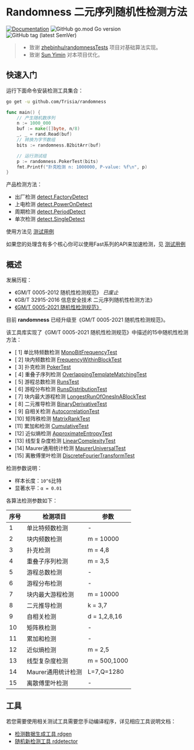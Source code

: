 # Randomness 二元序列随机性检测方法

[![Documentation](https://godoc.org/github.com/Trisia/randomness?status.svg)](https://pkg.go.dev/github.com/Trisia/randomness) ![GitHub go.mod Go version](https://img.shields.io/github/go-mod/go-version/Trisia/randomness) ![GitHub tag (latest SemVer)](https://img.shields.io/github/v/tag/Trisia/randomness)

> - 致谢 [zhebinhu/randomnessTests](https://github.com/zhebinhu/randomnessTests) 项目对基础算法实现。
> - 致谢 [Sun Yimin](https://github.com/emmansun)  对本项目优化。

## 快速入门

运行下面命令安装检测工具集合：

```bash
go get -u github.com/Trisia/randomness
```

```go
func main() {
	// 产生随机数序列
	n := 1000_000
	buf := make([]byte, n/8)
	_, _ = rand.Read(buf)
	// 转换为字节数组
	bits := randomness.B2bitArr(buf)

	// 运行测试组
	p := randomness.PokerTest(bits)
	fmt.Printf("扑克检测 n: 1000000, P-value: %f\n", p)
}
```

产品检测方法：

- 出厂检测 [detect.FactoryDetect](detect/detect.go)
- 上电检测 [detect.PowerOnDetect](detect/detect.go)
- 周期检测 [detect.PeriodDetect](detect/detect.go)
- 单次检测 [detect.SingleDetect](detect/detect.go)

使用方法见 [测试用例](detect/detect_test.go)

如果您的处理含有多个核心你可以使用Fast系列的API来加速检测，见 [测试用例](detect/detect_fast_test.go)

## 概述

发展历程：

- 《GM/T 0005-2012 随机性检测规范》 *已废止*
- 《GB/T 32915-2016 信息安全技术 二元序列随机性检测方法》
- [《GM/T 0005-2021 随机性检测规范》](http://www.gmbz.org.cn/main/viewfile/20220805030323734119.html)

目前 **randomness** 已经升级至《GM/T 0005-2021 随机性检测规范》。

该工具库实现了《GM/T 0005-2021 随机性检测规范》中描述的15中随机性检测方法：

- [ 1] 单比特频数检测      [MonoBitFrequencyTest](./mono_bit_frequency.go)
- [ 2] 块内频数检测        [FrequencyWithinBlockTest](./frequency_within_block.go)
- [ 3] 扑克检测           [PokerTest](./poker.go)
- [ 4] 重叠子序列检测      [OverlappingTemplateMatchingTest](./overlapping.go)
- [ 5] 游程总数检测        [RunsTest](./runs.go)
- [ 6] 游程分布检测        [RunsDistributionTest](./runs_distribution.go)
- [ 7] 块内最大游程检测     [LongestRunOfOnesInABlockTest](./longest_run_of_ones_In_block.go)
- [ 8] 二元推导检测       [BinaryDerivativeTest](./binary_derivative.go)
- [ 9] 自相关检测         [AutocorrelationTest](./autocorrelation.go)
- [10] 矩阵秩检测        [MatrixRankTest](./matrix_rank.go)
- [11] 累加和检测        [CumulativeTest](./cumulative.go)
- [12] 近似熵检测        [ApproximateEntropyTest](./approximate_entropy.go)
- [13] 线型复杂度检测     [LinearComplexityTest](./linear_complexity.go)
- [14] Maurer通用统计检测       [MaurerUniversalTest](./maurers_universal.go)
- [15] 离散傅里叶检测     [DiscreteFourierTransformTest](./discrete_fourier_transform.go)

检测参数说明：

- 样本长度：`10^6`比特
- 显著水平：`α = 0.01`

各算法检测参数如下：

序号 | 检测项目 | 参数           |
--- | --- |--------------|
1 | 单比特频数检测  | -            |
2 | 块内频数检测   | m = 10000    |
3 | 扑克检测     | m = 4,8      |
4 | 重叠子序列检测  | m = 3,5      |
5 | 游程总数检测   | -            |
6 | 游程分布检测   | -            |
7 | 块内最大游程检测 | m = 10000    |
8 | 二元推导检测   | k = 3,7      |
9 | 自相关检测    | d = 1,2,8,16 |
10 |  矩阵秩检测   | -            |
11 |  累加和检测   | -            |
12 |  近似熵检测   | m = 2,5      |
13 |  线型复杂度检测 | m = 500,1000 |
14 |  Maurer通用统计检测  | L=7,Q=1280   |
15 |  离散傅里叶检测 | -            |


## 工具

若您需要使用相关测试工具需要您手动编译程序，详见相应工具说明文档：

- [检测数据生成工具 rdgen](./tools/rdgen/README.md)
- [随机新检测工具 rddetector](./tools/rddetector/README.md)

